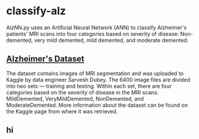 # classify-alz
AlzNN.py uses an Artificial Neural Network (ANN) to classify Alzheimer's patients' MRI scans into four categories based on severity of disease: Non-demented, very mild demented, mild demented, and moderate demented.

## <a href=”https://www.kaggle.com/tourist55/alzheimers-dataset-4-class-of-images”>Alzheimer's Dataset</a> 

The dataset contains images of MRI segmentation and was uploaded to Kaggle by data engineer Sarvesh Dubey. The 6400 image files are divided into two sets — training and testing. Within each set, there are four categories based on the severity of disease in the MRI scans: MildDemented, VeryMildDemented, NonDemented, and ModerateDemented. More information about the dataset can be found on the Kaggle page from where it was retrieved.

## hi
